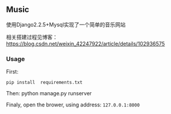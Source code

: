 ## Music

使用Django2.2.5+Mysql实现了一个简单的音乐网站

相关搭建过程见博客：https://blog.csdn.net/weixin_42247922/article/details/102936575

### Usage
First:

    pip install  requirements.txt
Then:
     python manage.py runserver

Finaly, open the brower, using address: `127.0.0.1:8000`

